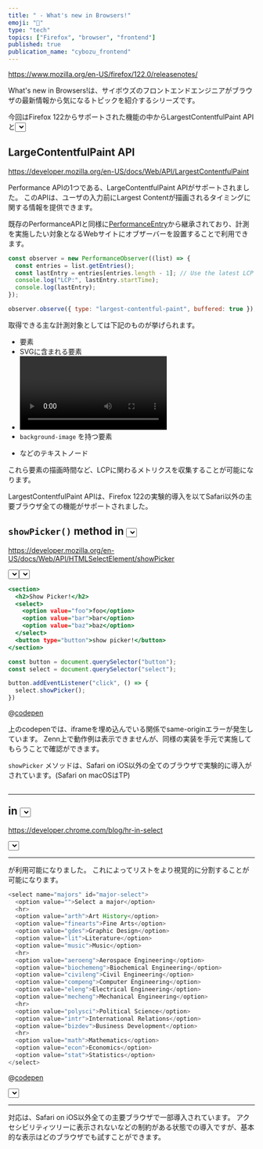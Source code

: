 ```yaml
---
title: " - What's new in Browsers!"
emoji: "🎍"
type: "tech"
topics: ["Firefox", "browser", "frontend"]
published: true
publication_name: "cybozu_frontend"
---
```


https://www.mozilla.org/en-US/firefox/122.0/releasenotes/

What's new in Browsers!は、サイボウズのフロントエンドエンジニアがブラウザの最新情報から気になるトピックを紹介するシリーズです。

今回はFirefox 122からサポートされた機能の中からLargestContentfulPaint APIと<select>要素に追加された2つの新機能について紹介します。

## LargeContentfulPaint API

https://developer.mozilla.org/en-US/docs/Web/API/LargestContentfulPaint

Performance APIの1つである、LargeContentfulPaint APIがサポートされました。
このAPIは、ユーザの入力前にLargest Contentが描画されるタイミングに関する情報を提供できます。

既存のPerformanceAPIと同様に[PerformanceEntry](https://developer.mozilla.org/ja/docs/Web/API/PerformanceEntry)から継承されており、計測を実施したい対象となるWebサイトにオブザーバーを設置することで利用できます。

```javascript
const observer = new PerformanceObserver((list) => {
  const entries = list.getEntries();
  const lastEntry = entries[entries.length - 1]; // Use the latest LCP candidate
  console.log("LCP:", lastEntry.startTime);
  console.log(lastEntry);
});

observer.observe({ type: "largest-contentful-paint", buffered: true });
```

取得できる主な計測対象としては下記のものが挙げられます。

- <img>要素
- SVGに含まれる<img>要素
- <video>要素の `poster` 属性に含まれる画像
- `background-image` を持つ要素
- <p>などのテキストノード

これら要素の描画時間など、LCPに関わるメトリクスを収集することが可能になります。

LargestContentfulPaint APIは、Firefox 122の実験的導入を以てSafari以外の主要ブラウザ全ての機能がサポートされました。

## `showPicker()` method in <select>

https://developer.mozilla.org/en-US/docs/Web/API/HTMLSelectElement/showPicker

<select>要素に `showPicker()` メソッドがサポートされました。
`showPicker()` は、JavaScript経由で<select>要素のピッカーを展開できるメソッドです。

```html:showpicker.html
<section>
  <h2>Show Picker!</h2>
  <select>
    <option value="foo">foo</option>
    <option value="bar">bar</option>
    <option value="baz">baz</option>
  </select>
  <button type="button">show picker!</button>
</section>
```

```javascript:showpicker.js
const button = document.querySelector("button");
const select = document.querySelector("select");

button.addEventListener("click", () => {
  select.showPicker();
})
```

@[codepen](https://codepen.io/b4h0-c4t/pen/ExMbxob)

上のcodepenでは、iframeを埋め込んでいる関係でsame-originエラーが発生しています。
Zenn上で動作例は表示できませんが、同様の実装を手元で実施してもらうことで確認ができます。

`showPicker` メソッドは、Safari on iOS以外の全てのブラウザで実験的に導入がされています。(Safari on macOSはTP)

## <hr> in <select>

https://developer.chrome.com/blog/hr-in-select

<select>要素の中で<hr>が利用可能になりました。
これによってリストをより視覚的に分割することが可能になります。

```javascript
<select name="majors" id="major-select">
  <option value="">Select a major</option>
  <hr>
  <option value="arth">Art History</option>
  <option value="finearts">Fine Arts</option>
  <option value="gdes">Graphic Design</option>
  <option value="lit">Literature</option>
  <option value="music">Music</option>
  <hr>
  <option value="aeroeng">Aerospace Engineering</option>
  <option value="biochemeng">Biochemical Engineering</option>
  <option value="civileng">Civil Engineering</option>
  <option value="compeng">Computer Engineering</option>
  <option value="eleng">Electrical Engineering</option>
  <option value="mecheng">Mechanical Engineering</option>
  <hr>
  <option value="polysci">Political Science</option>
  <option value="intr">International Relations</option>
  <option value="bizdev">Business Development</option>
  <hr>
  <option value="math">Mathematics</option>
  <option value="econ">Economics</option>
  <option value="stat">Statistics</option>
</select>
```

@[codepen](https://codepen.io/web-dot-dev/pen/GRzKzVK)

<select>要素内の<hr>対応は、Safari on iOS以外全ての主要ブラウザで一部導入されています。
アクセシビリティツリーに表示されないなどの制約がある状態での導入ですが、基本的な表示はどのブラウザでも試すことができます。
